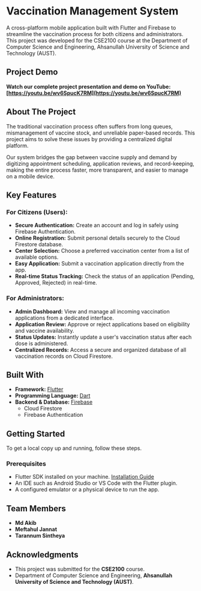 # Vaccination Management System

A cross-platform mobile application built with Flutter and Firebase to streamline the vaccination process for both citizens and administrators. This project was developed for the CSE2100 course at the Department of Computer Science and Engineering, Ahsanullah University of Science and Technology (AUST).

## Project Demo

**Watch our complete project presentation and demo on YouTube: [https://youtu.be/wv6SpucK7RM](https://youtu.be/wv6SpucK7RM)**

## About The Project

The traditional vaccination process often suffers from long queues, mismanagement of vaccine stock, and unreliable paper-based records. This project aims to solve these issues by providing a centralized digital platform.

Our system bridges the gap between vaccine supply and demand by digitizing appointment scheduling, application reviews, and record-keeping, making the entire process faster, more transparent, and easier to manage on a mobile device.

## Key Features

### For Citizens (Users):
* **Secure Authentication:** Create an account and log in safely using Firebase Authentication.
* **Online Registration:** Submit personal details securely to the Cloud Firestore database.
* **Center Selection:** Choose a preferred vaccination center from a list of available options.
* **Easy Application:** Submit a vaccination application directly from the app.
* **Real-time Status Tracking:** Check the status of an application (Pending, Approved, Rejected) in real-time.

### For Administrators:
* **Admin Dashboard:** View and manage all incoming vaccination applications from a dedicated interface.
* **Application Review:** Approve or reject applications based on eligibility and vaccine availability.
* **Status Updates:** Instantly update a user's vaccination status after each dose is administered.
* **Centralized Records:** Access a secure and organized database of all vaccination records on Cloud Firestore.

## Built With

* **Framework:** [Flutter](https://flutter.dev/)
* **Programming Language:** [Dart](https://dart.dev/)
* **Backend & Database:** [Firebase](https://firebase.google.com/)
    * Cloud Firestore
    * Firebase Authentication

## Getting Started

To get a local copy up and running, follow these steps.

### Prerequisites

* Flutter SDK installed on your machine. [Installation Guide](https://docs.flutter.dev/get-started/install)
* An IDE such as Android Studio or VS Code with the Flutter plugin.
* A configured emulator or a physical device to run the app.

## Team Members

* **Md Akib**
* **Meftahul Jannat**
* **Tarannum Sintheya**

## Acknowledgments
* This project was submitted for the **CSE2100** course.
* Department of Computer Science and Engineering, **Ahsanullah University of Science and Technology (AUST)**.
